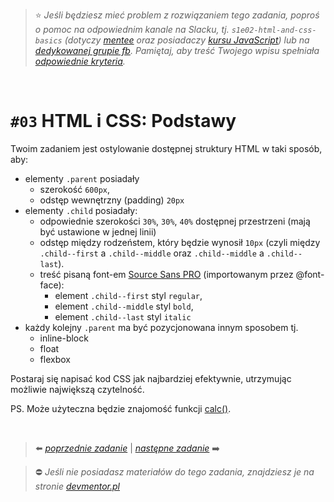 > :star: *Jeśli będziesz mieć problem z rozwiązaniem tego zadania, poproś o pomoc na odpowiednim kanale na Slacku, tj. `s1e02-html-and-css-basics` (dotyczy [mentee](https://devmentor.pl/mentoring-javascript/) oraz posiadaczy [kursu JavaScript](https://devmentor.pl/p/javascript-for-beginners/)) lub na [dedykowanej grupie fb](https://www.facebook.com/groups/155234921740033). Pamiętaj, aby treść Twojego wpisu spełniała [odpowiednie kryteria](https://devmentor.pl/jak-prosic-o-pomoc/).*

&nbsp;

# `#03` HTML i CSS: Podstawy

Twoim zadaniem jest ostylowanie dostępnej struktury HTML w taki sposób, aby:

- elementy `.parent` posiadały
    - szerokość `600px`,
    - odstęp wewnętrzny (padding) `20px`
- elementy `.child` posiadały:
    - odpowiednie szerokości `30%`, `30%`, `40%` dostępnej przestrzeni (mają być ustawione w jednej linii)
    - odstęp między rodzeństem, który będzie wynosił `10px` (czyli między `.child--first` a `.child--middle` oraz `.child--middle` a `.child--last`).
    - treść pisaną font-em [Source Sans PRO](https://www.fontsquirrel.com/fonts/source-sans-pro) (importowanym przez @font-face):
        - element `.child--first` styl `regular`,
        - element `.child--middle` styl `bold`,
        - element `.child--last` styl `italic`
- każdy kolejny `.parent` ma być pozycjonowana innym sposobem tj.
    - inline-block 
    - float
    - flexbox

Postaraj się napisać kod CSS jak najbardziej efektywnie, utrzymując możliwie największą czytelność.


PS. Może użyteczna będzie znajomość funkcji [calc()](https://www.w3schools.com/cssref/func_calc.asp).


&nbsp;
> :arrow_left: [*poprzednie zadanie*](./../02) | [*następne zadanie*](./../04) :arrow_right:

> :no_entry: *Jeśli nie posiadasz materiałów do tego zadania, znajdziesz je na stronie [devmentor.pl](https://devmentor.pl/p/html-and-css-basics/)*
